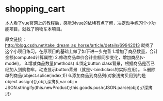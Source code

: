 # shopping_cart
本人看了vue官网上的教程后，感觉对vue的依稀有点了解，决定动手练习个小功能项目，就找了购物车本项目。

原文链接：http://blog.csdn.net/take_dream_as_horse/article/details/69942013
就找了这个小项目练习，在原项目的基础上做了如下进一步完善
1.增加了商品数量，合计金额(computed计算属性)
2.修改商品单价合计金额同步变化，增加商品(v-model)，
3.增减商品数量(methods)
4.绑定button class背景，根据商品是否已经加入到购物车，动态显示button背景（就是v-bind:class的实际应用）。
5.删除单列商品(object.splice(index,1))
6.添加商品到商品列(对象浅拷贝用到的是object.assign({},obj),深拷贝var obj = JSON.stringify(this.newProduct);this.goods.push(JSON.parse(obj));//深拷贝)